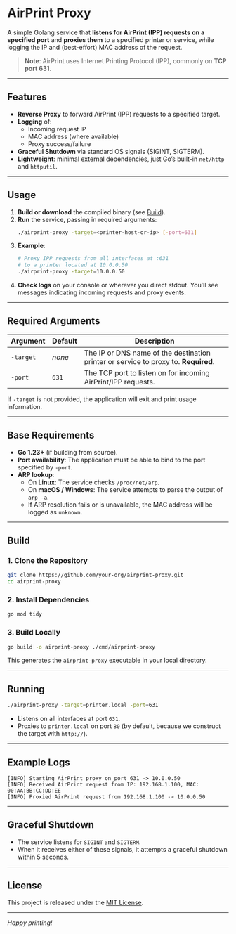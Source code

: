 # AirPrint Proxy

A simple Golang service that **listens for AirPrint (IPP) requests on a specified port** and **proxies them** to a specified printer or service, while logging the IP and (best-effort) MAC address of the request.

> **Note**: AirPrint uses Internet Printing Protocol (IPP), commonly on **TCP port 631**.

---

## Features

- **Reverse Proxy** to forward AirPrint (IPP) requests to a specified target.
- **Logging** of:
  - Incoming request IP
  - MAC address (where available)
  - Proxy success/failure
- **Graceful Shutdown** via standard OS signals (SIGINT, SIGTERM).
- **Lightweight**: minimal external dependencies, just Go’s built-in `net/http` and `httputil`.

---

## Usage

1. **Build or download** the compiled binary (see [Build](#build)).
2. **Run** the service, passing in required arguments:
   ```bash
   ./airprint-proxy -target=<printer-host-or-ip> [-port=631]
   ```
3. **Example**:
   ```bash
   # Proxy IPP requests from all interfaces at :631
   # to a printer located at 10.0.0.50
   ./airprint-proxy -target=10.0.0.50
   ```
4. **Check logs** on your console or wherever you direct stdout. You’ll see messages indicating incoming requests and proxy events.

---

## Required Arguments

| Argument      | Default | Description                                                          |
|---------------|---------|----------------------------------------------------------------------|
| `-target`     | *none*  | The IP or DNS name of the destination printer or service to proxy to. **Required**. |
| `-port`       | `631`   | The TCP port to listen on for incoming AirPrint/IPP requests.        |

If `-target` is not provided, the application will exit and print usage information.

---

## Base Requirements

- **Go 1.23+** (if building from source).
- **Port availability**: The application must be able to bind to the port specified by `-port`.
- **ARP lookup**:
  - On **Linux**: The service checks `/proc/net/arp`.
  - On **macOS / Windows**: The service attempts to parse the output of `arp -a`.
  - If ARP resolution fails or is unavailable, the MAC address will be logged as `unknown`.

---

## Build

### 1. Clone the Repository

```bash
git clone https://github.com/your-org/airprint-proxy.git
cd airprint-proxy
```

### 2. Install Dependencies

```bash
go mod tidy
```

### 3. Build Locally

```bash
go build -o airprint-proxy ./cmd/airprint-proxy
```

This generates the `airprint-proxy` executable in your local directory.

---

## Running

```bash
./airprint-proxy -target=printer.local -port=631
```

- Listens on all interfaces at port `631`.
- Proxies to `printer.local` on port `80` (by default, because we construct the target with `http://`).

---

## Example Logs

```
[INFO] Starting AirPrint proxy on port 631 -> 10.0.0.50
[INFO] Received AirPrint request from IP: 192.168.1.100, MAC: 00:AA:BB:CC:DD:EE
[INFO] Proxied AirPrint request from 192.168.1.100 -> 10.0.0.50
```

---

## Graceful Shutdown

- The service listens for `SIGINT` and `SIGTERM`.
- When it receives either of these signals, it attempts a graceful shutdown within 5 seconds.

---

## License

This project is released under the [MIT License](./LICENSE).

---

*Happy printing!*
